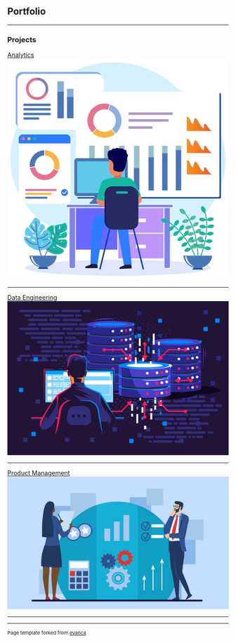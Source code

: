 ## Portfolio

---

### Projects

[Analytics](/analytics)
<img src="images/guy-making-dashboard.jpg?raw=true"/>

---
[Data Engineering](/data_engineering)
<img src="images/data-engineering-guy.jpg?raw=true"/>

---
[Product Management](/product_management)
<img src="images/product-management-people.jpg?raw=true"/>

---






---
<p style="font-size:11px">Page template forked from <a href="https://github.com/evanca/quick-portfolio">evanca</a></p>
<!-- Remove above link if you don't want to attibute -->
